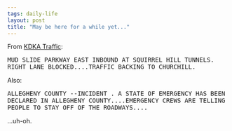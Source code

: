 ```yaml
---
tags: daily-life
layout: post
title: "May be here for a while yet..."
---
```




From <a href="http://www.kdka.com/traffic/">KDKA Traffic</a>:

<pre>
MUD SLIDE PARKWAY EAST INBOUND AT SQUIRREL HILL TUNNELS. 
RIGHT LANE BLOCKED....TRAFFIC BACKING TO CHURCHILL.
</pre>

<p>Also:</p>

<pre>
ALLEGHENY COUNTY --INCIDENT . A STATE OF EMERGENCY HAS BEEN 
DECLARED IN ALLEGHENY COUNTY....EMERGENCY CREWS ARE TELLING 
PEOPLE TO STAY OFF OF THE ROADWAYS....
</pre>

<p>...uh-oh.</p>


